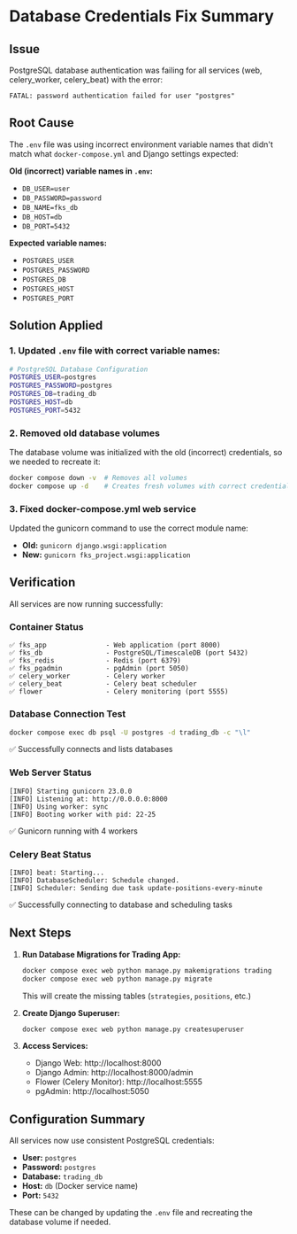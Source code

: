 # Database Credentials Fix Summary

## Issue
PostgreSQL database authentication was failing for all services (web, celery_worker, celery_beat) with the error:
```
FATAL: password authentication failed for user "postgres"
```

## Root Cause
The `.env` file was using incorrect environment variable names that didn't match what `docker-compose.yml` and Django settings expected:

**Old (incorrect) variable names in `.env`:**
- `DB_USER=user`
- `DB_PASSWORD=password`
- `DB_NAME=fks_db`
- `DB_HOST=db`
- `DB_PORT=5432`

**Expected variable names:**
- `POSTGRES_USER`
- `POSTGRES_PASSWORD`
- `POSTGRES_DB`
- `POSTGRES_HOST`
- `POSTGRES_PORT`

## Solution Applied

### 1. Updated `.env` file with correct variable names:
```bash
# PostgreSQL Database Configuration
POSTGRES_USER=postgres
POSTGRES_PASSWORD=postgres
POSTGRES_DB=trading_db
POSTGRES_HOST=db
POSTGRES_PORT=5432
```

### 2. Removed old database volumes
The database volume was initialized with the old (incorrect) credentials, so we needed to recreate it:
```bash
docker compose down -v  # Removes all volumes
docker compose up -d    # Creates fresh volumes with correct credentials
```

### 3. Fixed docker-compose.yml web service
Updated the gunicorn command to use the correct module name:
- **Old:** `gunicorn django.wsgi:application`
- **New:** `gunicorn fks_project.wsgi:application`

## Verification

All services are now running successfully:

### Container Status
```
✅ fks_app               - Web application (port 8000)
✅ fks_db                - PostgreSQL/TimescaleDB (port 5432)
✅ fks_redis             - Redis (port 6379)
✅ fks_pgadmin           - pgAdmin (port 5050)
✅ celery_worker         - Celery worker
✅ celery_beat           - Celery beat scheduler
✅ flower                - Celery monitoring (port 5555)
```

### Database Connection Test
```bash
docker compose exec db psql -U postgres -d trading_db -c "\l"
```
✅ Successfully connects and lists databases

### Web Server Status
```
[INFO] Starting gunicorn 23.0.0
[INFO] Listening at: http://0.0.0.0:8000
[INFO] Using worker: sync
[INFO] Booting worker with pid: 22-25
```
✅ Gunicorn running with 4 workers

### Celery Beat Status
```
[INFO] beat: Starting...
[INFO] DatabaseScheduler: Schedule changed.
[INFO] Scheduler: Sending due task update-positions-every-minute
```
✅ Successfully connecting to database and scheduling tasks

## Next Steps

1. **Run Database Migrations for Trading App:**
   ```bash
   docker compose exec web python manage.py makemigrations trading
   docker compose exec web python manage.py migrate
   ```
   This will create the missing tables (`strategies`, `positions`, etc.)

2. **Create Django Superuser:**
   ```bash
   docker compose exec web python manage.py createsuperuser
   ```

3. **Access Services:**
   - Django Web: http://localhost:8000
   - Django Admin: http://localhost:8000/admin
   - Flower (Celery Monitor): http://localhost:5555
   - pgAdmin: http://localhost:5050

## Configuration Summary

All services now use consistent PostgreSQL credentials:
- **User:** `postgres`
- **Password:** `postgres`
- **Database:** `trading_db`
- **Host:** `db` (Docker service name)
- **Port:** `5432`

These can be changed by updating the `.env` file and recreating the database volume if needed.
